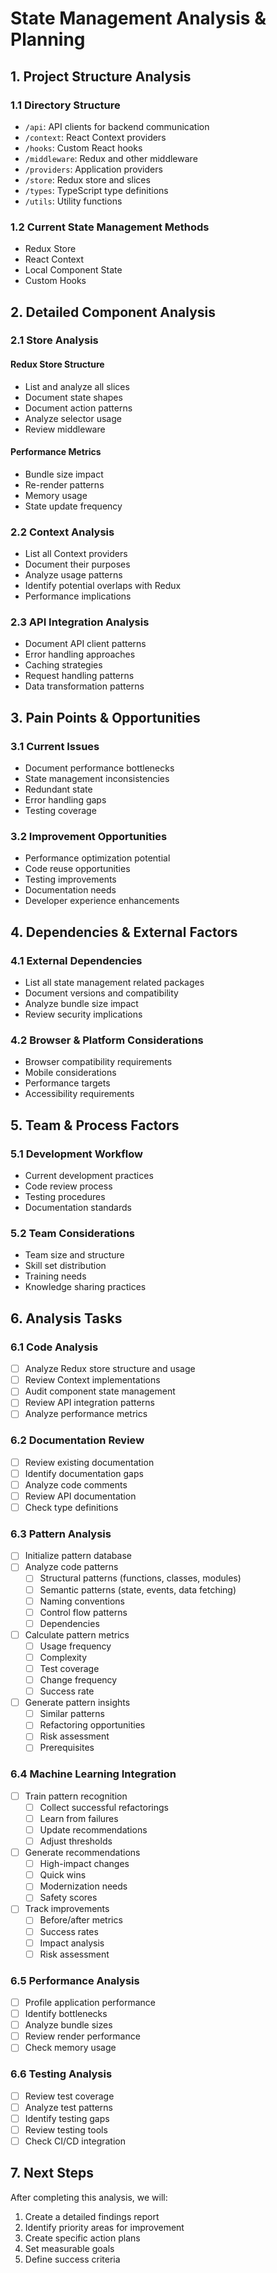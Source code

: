 # State Management Analysis & Planning

## 1. Project Structure Analysis

### 1.1 Directory Structure
- `/api`: API clients for backend communication
- `/context`: React Context providers
- `/hooks`: Custom React hooks
- `/middleware`: Redux and other middleware
- `/providers`: Application providers
- `/store`: Redux store and slices
- `/types`: TypeScript type definitions
- `/utils`: Utility functions

### 1.2 Current State Management Methods
- Redux Store
- React Context
- Local Component State
- Custom Hooks

## 2. Detailed Component Analysis

### 2.1 Store Analysis
#### Redux Store Structure
- List and analyze all slices
- Document state shapes
- Document action patterns
- Analyze selector usage
- Review middleware

#### Performance Metrics
- Bundle size impact
- Re-render patterns
- Memory usage
- State update frequency

### 2.2 Context Analysis
- List all Context providers
- Document their purposes
- Analyze usage patterns
- Identify potential overlaps with Redux
- Performance implications

### 2.3 API Integration Analysis
- Document API client patterns
- Error handling approaches
- Caching strategies
- Request handling patterns
- Data transformation patterns

## 3. Pain Points & Opportunities

### 3.1 Current Issues
- Document performance bottlenecks
- State management inconsistencies
- Redundant state
- Error handling gaps
- Testing coverage

### 3.2 Improvement Opportunities
- Performance optimization potential
- Code reuse opportunities
- Testing improvements
- Documentation needs
- Developer experience enhancements

## 4. Dependencies & External Factors

### 4.1 External Dependencies
- List all state management related packages
- Document versions and compatibility
- Analyze bundle size impact
- Review security implications

### 4.2 Browser & Platform Considerations
- Browser compatibility requirements
- Mobile considerations
- Performance targets
- Accessibility requirements

## 5. Team & Process Factors

### 5.1 Development Workflow
- Current development practices
- Code review process
- Testing procedures
- Documentation standards

### 5.2 Team Considerations
- Team size and structure
- Skill set distribution
- Training needs
- Knowledge sharing practices

## 6. Analysis Tasks

### 6.1 Code Analysis
- [ ] Analyze Redux store structure and usage
- [ ] Review Context implementations
- [ ] Audit component state management
- [ ] Review API integration patterns
- [ ] Analyze performance metrics

### 6.2 Documentation Review
- [ ] Review existing documentation
- [ ] Identify documentation gaps
- [ ] Analyze code comments
- [ ] Review API documentation
- [ ] Check type definitions

### 6.3 Pattern Analysis
- [ ] Initialize pattern database
- [ ] Analyze code patterns
  - [ ] Structural patterns (functions, classes, modules)
  - [ ] Semantic patterns (state, events, data fetching)
  - [ ] Naming conventions
  - [ ] Control flow patterns
  - [ ] Dependencies
- [ ] Calculate pattern metrics
  - [ ] Usage frequency
  - [ ] Complexity
  - [ ] Test coverage
  - [ ] Change frequency
  - [ ] Success rate
- [ ] Generate pattern insights
  - [ ] Similar patterns
  - [ ] Refactoring opportunities
  - [ ] Risk assessment
  - [ ] Prerequisites

### 6.4 Machine Learning Integration
- [ ] Train pattern recognition
  - [ ] Collect successful refactorings
  - [ ] Learn from failures
  - [ ] Update recommendations
  - [ ] Adjust thresholds
- [ ] Generate recommendations
  - [ ] High-impact changes
  - [ ] Quick wins
  - [ ] Modernization needs
  - [ ] Safety scores
- [ ] Track improvements
  - [ ] Before/after metrics
  - [ ] Success rates
  - [ ] Impact analysis
  - [ ] Risk assessment

### 6.5 Performance Analysis
- [ ] Profile application performance
- [ ] Identify bottlenecks
- [ ] Analyze bundle sizes
- [ ] Review render performance
- [ ] Check memory usage

### 6.6 Testing Analysis
- [ ] Review test coverage
- [ ] Analyze test patterns
- [ ] Identify testing gaps
- [ ] Review testing tools
- [ ] Check CI/CD integration

## 7. Next Steps

After completing this analysis, we will:
1. Create a detailed findings report
2. Identify priority areas for improvement
3. Create specific action plans
4. Set measurable goals
5. Define success criteria
